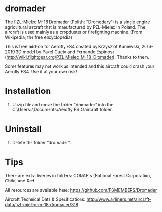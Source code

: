 # dromader
The PZL-Mielec M-18 Dromader (Polish: "Dromedary") is a single engine agricultural aircraft that is manufactured by PZL-Mielec in Poland. The aircraft is used mainly as a cropduster or firefighting machine. (From Wikipedia, the free encyclopedia)

This is free add-on for Aerofly FS4 created by Krzysztof Kaniewski, 2016-2019
3D model by Pavel Cueto and Fernando Espinosa 
(http://wiki.flightgear.org/PZL-Mielec_M-18_Dromader). 
Thanks to them. 

 Some features may not work as intended and this aircraft could crash your Aerofly FS4. 
 Use it at your own risk!

# Installation

1. Unzip file and move the folder "dromader" into the C:\Users\~\Documents\Aerofly FS 4\aircraft folder.

# Uninstall

1. Delete the folder "dromader".

# Tips

There are extra liveries in folders: CONAF's (National Forest Corporation, Chile) and Red.

All resources are available here: https://github.com/FGMEMBERS/Dromader

Aircraft Technical Data & Specifications: http://www.airliners.net/aircraft-data/pzl-mielec-m-18-dromader/318
